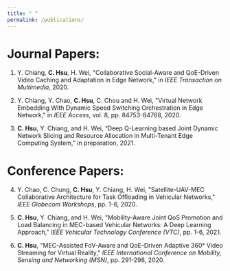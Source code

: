 ```yaml
---
title: " "
permalink: /publications/
---
```


Journal Papers:
======
1. Y. Chiang, **C. Hsu**, H. Wei, "Collaborative Social-Aware and QoE-Driven Video Caching and Adaptation in Edge Network," in *IEEE Transaction on Multimedia*, 2020.

2. Y. Chiang, Y. Chao, **C. Hsu**, C. Chou and H. Wei, "Virtual Network Embedding With Dynamic Speed Switching Orchestration in Edge Network," in *IEEE Access*, vol. 8, pp. 84753-84768, 2020.

3. **C. Hsu**, Y. Chiang, and H. Wei, “Deep Q-Learning based Joint Dynamic Network Slicing and Resource Allocation in Multi-Tenant Edge Computing System,” in preparation, 2021.

Conference Papers:
======

4. Y. Chao, C. Chung, **C. Hsu**, Y. Chiang, H. Wei, "Satellite-UAV-MEC Collaborative Architecture for Task Offloading in Vehicular Networks," *IEEE Globecom Workshops*, pp. 1-6, 2020.

5. **C. Hsu**, Y. Chiang, and H. Wei, "Mobility-Aware Joint QoS Promotion and Load Balancing in MEC-based Vehicular Networks: A Deep Learning Approach," *IEEE Vehicular Technology Conference (VTC)*, pp. 1-6, 2021.

6. **C. Hsu**, "MEC-Assisted FoV-Aware and QoE-Driven Adaptive 360° Video Streaming for Virtual Reality," *IEEE International Conference on Mobility, Sensing and Networking (MSN)*, pp. 291-298, 2020.